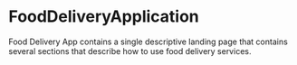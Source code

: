 # FoodDeliveryApplication
Food Delivery App contains a single descriptive landing page that contains several sections that describe how to use food delivery services.
